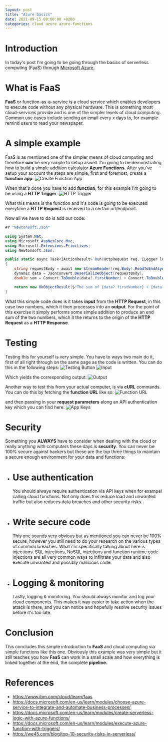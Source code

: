 ```yaml
---
layout: post
title: "Azure basics"
date: 2021-09-15 00:00:00 +0200
categories: cloud azure azure-functions
---
```


# Introduction

In today's post I'm going to be going through the basics of serverless computing (FaaS) through [Microsoft Azure](https://portal.azure.com/).

# What is FaaS

**FaaS** or function-as-a-service is a cloud service which enables developers to execute code without any physical hardware. This is something most cloud-services provide and is one of the simpler levels of cloud computing. Common use cases include sending an email every x days to, for example remind users to read your newspaper.

# A simple example

FaaS is as mentioned one of the simpler means of cloud computing and therefore **can** be very simple to setup aswell. I'm going to be demonstrating how to build a simple addition calculator **Azure Functions**.
After you've setup your account the steps are simple, first and foremost, create a **function app**:
![Create Function App](https://i.ibb.co/L9VJxdX/lapekg7.png)

When that's done you have to add **function**, for this example I'm going to be using a **HTTP Trigger**:
![HTTP Trigger](https://i.ibb.co/MV5skPs/reRsaSR.png)

What this means is the function and it's code is going to be executed everytime a **HTTP Request** is received to a certain url/endpoint.

Now all we have to do is add our code:

```csharp
#r "Newtonsoft.Json"

using System.Net;
using Microsoft.AspNetCore.Mvc;
using Microsoft.Extensions.Primitives;
using Newtonsoft.Json;

public static async Task<IActionResult> Run(HttpRequest req, ILogger log)
{
    string requestBody = await new StreamReader(req.Body).ReadToEndAsync();
    dynamic data = JsonConvert.DeserializeObject(requestBody);
    double sum = Convert.ToDouble(data?.firstNumber) + Convert.ToDouble(data?.secondNumber);

    return new OkObjectResult($"The sum of {data?.firstNumber} + {data?.secondNumber} is: {sum}");
}
```

What this simple code does is it takes **input** from the **HTTP Request**, in this case two numbers, which it then processes into an **output**. For the point of this exercise it simply performs some simple addition to produce an end sum of the two numbers, which it the returns to the origin of the **HTTP Request** as a **HTTP Response**.

# Testing

Testing this for yourself is very simple. You have to ways two main do it, first of all right through on the same page as the code is written. You can do this in the following steps:
![Testing Button](https://i.ibb.co/fM3BjnY/Pkl7Ksh.png")
![Input](https://i.ibb.co/qM0dh2G/UnY1DZe.png)

Which yields the corresponding output:
![Output](https://i.ibb.co/Xk9ZKh4/79NYhuk.png)

Another way to test this from your actual computer, is via **cURL** commands.
You can do this by fetching the **function URL** like so:
![Function URL](https://i.ibb.co/Fm9z6SF/8W5rE4o.png)

and then passing in your **request parameters** along an API authentication key which you can find here:
![App Keys](https://i.ibb.co/vPbWntw/L4z8uL5.png)

# Security

Something you **ALWAYS** have to consider when dealing with the cloud or really anything with computers these days is **security**. You can never be 100% secure against hackers but these are the top three things to maintain a secure enough environment for your data and functions:

- # Use authentication
  You should always require authentication via API keys when for exampel calling cloud functions. Not only does this reduce load and unwanted traffic but also reduces data breaches and other security risks.

- # Write secure code
  This one sounds very obvious but as mentioned you can never be 100% secure, however you still need to do your research on the various types of common breaches. What i'm specifically talking about here is injections. SQL injections, NoSQL injections and function runtime code injections are all very common ways to infiltrate your data and also execute unwanted and possibly malicious code.

- # Logging & monitoring
  Lastly, logging & monitoring. You should always monitor and log your cloud components. This makes it way easier to take action when the attack is there, and you can notice and hopefully resolve security issues before it's too late.

# Conclusion

This concludes this simple introduction to **FaaS** and cloud computing via simple functions like this one. Obviously this example was very simple but it still teaches you how **FaaS** can work in a small scale and how everything is linked together at the end, the complete **pipeline**.

# References

- <https://www.ibm.com/cloud/learn/faas>
- <https://docs.microsoft.com/en-us/learn/modules/choose-azure-service-to-integrate-and-automate-business-processes/>
- <https://docs.microsoft.com/en-us/learn/modules/create-serverless-logic-with-azure-functions/>
- <https://docs.microsoft.com/en-us/learn/modules/execute-azure-function-with-triggers/>
- <https://we45.com/blog/top-10-security-risks-in-serverless/>
